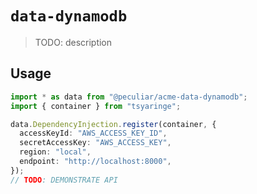 # `data-dynamodb`

> TODO: description

## Usage

```ts
import * as data from "@peculiar/acme-data-dynamodb";
import { container } from "tsyaringe";

data.DependencyInjection.register(container, {
  accessKeyId: "AWS_ACCESS_KEY_ID",
  secretAccessKey: "AWS_ACCESS_KEY",
  region: "local",
  endpoint: "http://localhost:8000",
});
// TODO: DEMONSTRATE API
```
